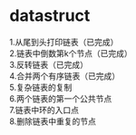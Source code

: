 # datastruct
1.从尾到头打印链表（已完成）  
2.链表中倒数第k个节点（已完成）  
3.反转链表（已完成）  
4.合并两个有序链表（已完成）  
5.复杂链表的复制  
6.两个链表的第一个公共节点  
7.链表中环的入口点  
8.删除链表中重复的节点  
